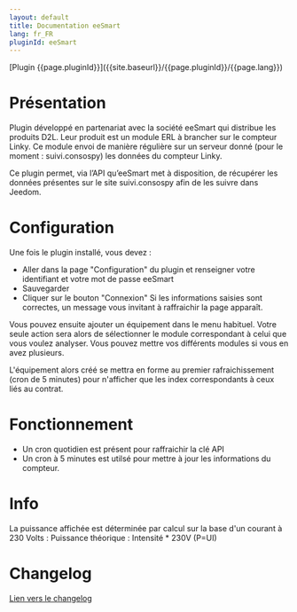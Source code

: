 ```yaml
---
layout: default
title: Documentation eeSmart
lang: fr_FR
pluginId: eeSmart
---
```


<div id="title">
[Plugin {{page.pluginId}}]({{site.baseurl}}/{{page.pluginId}}/{{page.lang}})
</div>

Présentation
===

Plugin développé en partenariat avec la société eeSmart qui distribue les produits D2L.
Leur produit est un module ERL à brancher sur le compteur Linky. Ce module envoi de manière régulière sur un serveur donné (pour le moment : suivi.consospy) les données du compteur Linky.

Ce plugin permet, via l’API qu’eeSmart met à disposition, de récupérer les données présentes sur le site suivi.consospy afin de les suivre dans Jeedom.

Configuration
===
Une fois le plugin installé, vous devez :
- Aller dans la page "Configuration" du plugin et renseigner votre identifiant et votre mot de passe eeSmart
- Sauvegarder
- Cliquer sur le bouton "Connexion"
Si les informations saisies sont correctes, un message vous invitant à raffraichir la page apparaît.

Vous pouvez ensuite ajouter un équipement dans le menu habituel.
Votre seule action sera alors de sélectionner le module correspondant à celui que vous voulez analyser.
Vous pouvez mettre vos différents modules si vous en avez plusieurs.

L'équipement alors créé se mettra en forme au premier rafraichissement (cron de 5 minutes) pour n'afficher que les index correspondants à ceux liés au contrat.

Fonctionnement
===
- Un cron quotidien est  présent pour raffraichir la clé API
- Un cron à 5 minutes est utilsé pour mettre à jour les informations du compteur.

Info
===
La puissance affichée est déterminée par calcul sur la base d'un courant à 230 Volts :
Puissance théorique : Intensité * 230V (P=UI)

Changelog
===
[Lien vers le changelog]({{site.baseurl}}/{{page.pluginId}}/{{page.lang}}/changelog)
